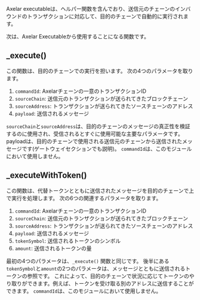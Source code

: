 Axelar executableは、ヘルパー関数を含んでおり、送信元のチェーンのインバウンドのトランザクションに対応して、目的のチェーンで自動的に実行されます。

次は、Axelar Executableから使用することになる関数です。

## \_execute()

この関数は、目的のチェーンでの実行を担います。 次の4つのパラメータを取ります。

1. `commandId`: Axelarチェーンの一意のトランザクションID
2. `sourceChain`: 送信元のトランザクションが送られてきたブロックチェーン
3. `sourceAddress`: トランザクションが送られてきたソースチェーンのアドレス
4. `payload`: 送信されるメッセージ

`sourceChain`と`sourceAddress`は、目的のチェーンのメッセージの真正性を検証するのに使用され、受信されるとすぐに使用可能な主要なパラメータです。 payloadは、目的のチェーンで使用される送信元のチェーンから送信されたメッセージです(ゲートウェイセクションでも説明)。 `commandId`は、このモジュールにおいて使用しません。

## \_executeWithToken()

この関数は、代替トークンとともに送信されたメッセージを目的のチェーンで上で実行を処理します。 次の6つの関連するパラメータを取ります。

1. `commandId`: Axelarチェーンの一意のトランザクションID
2. `sourceChain`: 送信元のトランザクションが送られてきたブロックチェーン
3. `sourceAddress`: トランザクションが送られてきたソースチェーンのアドレス
4. `payload`: 送信されるメッセージ
5. `tokenSymbol`: 送信されるトークンのシンボル
6. `amount`: 送信されるトークンの量

最初の4つのパラメータは、`_execute()` 関数と同じです。 後半にある`tokenSymbol`と`amount`の2つのパラメータは、メッセージとともに送信されるトークンの参照です。 これによって、目的のチェーンで状況に応じてトークンのやり取りができます。例えば、トークンを受け取る別のアドレスに送信することができます。 `commandId`は、このモジュールにおいて使用しません。
